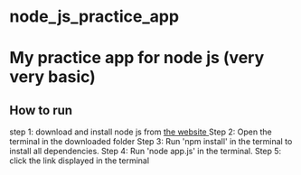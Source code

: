 <h1> node_js_practice_app <h1>
My practice app for node js (very very basic)

<h2> How to run </h2>
 step 1: download and install node js from <a href='https://nodejs.org/en/download/'> the website </a>  
 Step 2: Open the terminal in the downloaded folder 
 Step 3: Run 'npm install' in the terminal to install all dependencies. 
 Step 4: Run 'node app.js' in the terminal. 
 Step 5: click the link displayed in the terminal 

